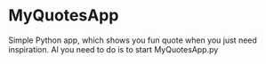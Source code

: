# MyQuotesApp
Simple Python app, which shows you fun quote when you just need inspiration. Al you need to do is to start MyQuotesApp.py
